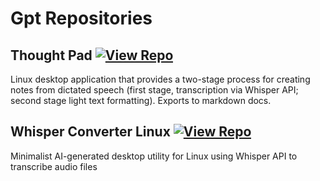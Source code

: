 # Gpt Repositories

## Thought Pad [![View Repo](https://img.shields.io/badge/view-repo-green)](https://github.com/danielrosehill/Thought-Pad)
Linux desktop application that provides a two-stage process for creating notes from dictated speech (first stage, transcription via Whisper API; second stage light text formatting). Exports to markdown docs.

## Whisper Converter Linux [![View Repo](https://img.shields.io/badge/view-repo-green)](https://github.com/danielrosehill/Whisper-Converter-Linux)
Minimalist AI-generated desktop utility for Linux using Whisper API to transcribe audio files

